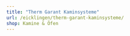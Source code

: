 ```yaml
---
title: "Therm Garant Kaminsysteme"
url: /eicklingen/therm-garant-kaminsysteme/
shop: Kamine & Öfen
---
```


